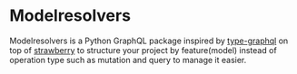 # Modelresolvers

Modelresolvers is a Python GraphQL package inspired by [type-graphql](https://typegraphql.com/) on top of [strawberry](https://strawberry.rocks/) to structure your project by feature(model) instead of operation type such as mutation and query to manage it easier.